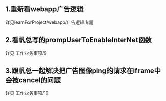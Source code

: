 ## 1.重新看webapp广告逻辑
详见learnForProject/webapp/广告逻辑专题

## 2.看帆总写的prompUserToEnableInterNet函数
详见 工作业务事项/9

## 3.跟帆总一起解决把广告图像ping的请求在iframe中会被cancel的问题
详见 工作业务事项/10


